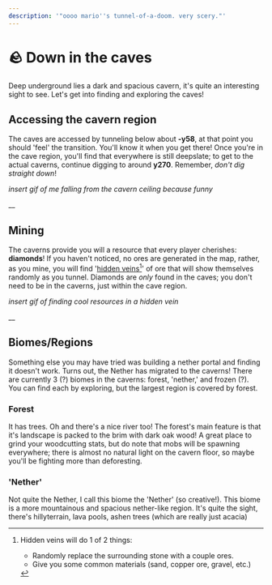 ```yaml
---
description: '"oooo mario''s tunnel-of-a-doom. very scery."'
---
```


# 🪨 Down in the caves

Deep underground lies a dark and spacious cavern, it's quite an interesting sight to see. Let's get into finding and exploring the caves!

## Accessing the cavern region

The caves are accessed by tunneling below about **-y58**, at that point you should 'feel' the transition. You'll know it when you get there! Once you're in the cave region, you'll find that everywhere is still deepslate; to get to the actual caverns, continue digging to around **y270**. Remember, _don't dig straight down_!

_insert gif of me falling from the cavern ceiling because funny_

__

## Mining

The caverns provide you will a resource that every player cherishes: **diamonds**! If you haven't noticed, no ores are generated in the map, rather, as you mine, you will find '[hidden veins](#user-content-fn-1)[^1]' of ore that will show themselves randomly as you tunnel. Diamonds are _only_ found in the caves; you don't need to be in the caverns, just within the cave region.&#x20;

_insert gif of finding cool resources in a hidden vein_

__

## Biomes/Regions

Something else you may have tried was building a nether portal and finding it doesn't work. Turns out, the Nether has migrated to the caverns! There are currently 3 (?) biomes in the caverns: forest, 'nether,' and frozen (?). You can find each by exploring, but the largest region is covered by forest.

### Forest

It has trees. Oh and there's a nice river too! The forest's main feature is that it's landscape is packed to the brim with dark oak wood! A great place to grind your woodcutting stats, but do note that mobs will be spawning everywhere; there is almost no natural light on the cavern floor, so maybe you'll be fighting more than deforesting.&#x20;

### 'Nether'

Not quite the Nether, I call this biome the 'Nether' (so creative!). This biome is a more mountainous and spacious nether-like region. It's quite the sight, there's hillyterrain, lava pools, ashen trees (which are really just acacia)

[^1]: Hidden veins will do 1 of 2 things:

    * Randomly replace the surrounding stone with a couple ores.
    * Give you some common materials (sand, copper ore, gravel, etc.)
